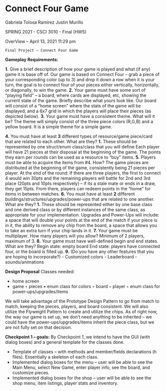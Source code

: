 # Connect Four Game

Gabriela Tolosa Ramirez
Justin Murillo

SPRING 2021 - CSCI 3010 - Final (HW5)

OverView – April 13, 2021 11:29 pm

```
Final Project – Connect Four Game
```

**Gameplay Requirements:**

**1.** Give a brief description of how your game is played and what (if any) game it is base off of.
    Our game is based on Connect Four – grab a piece of your corresponding color (up to 3) and
    drop it down a row when it is your turn, the goal is to connect four of your pieces either
    vertically, horizontally, or diagonally, to win the game.
**2.** Your game must have some sort of “playing field” – a board, where cards are displayed, etc,
    showing the current state of the game. Briefly describe what yours look like.
       Our board will consist of a “home screen” where the stats of the game will be displayed, and
       a 6x7 grid in which the players will place their pieces (as depicted below).
**3.** Your game must have a consistent theme. What will it be?
    The theme will simply consist of the three piece colors (R,G,B) and a yellow board. It is a
    simple theme for a simple game.


**4.** You must have at least **3** different types of resource/game piece/card that are related to each
    other. What are they?
    **1.** These should be represented by one struct/enum class/class that you will define
       Each player will have 21 pieces at their disposal at the beginning of the game. The
       points they earn per rounds can be used as a resource to “buy” items.
**5.** Players must be able to acquire the items from #4. How?
    The game pieces are distributed at the beginning of the game, consistently being 21 pieces
    per player. At the end of the round: If there are three players, the first to connect 4 would
    win 30pts and the remaining players will battle for 2nd and 3rd place (20pts and 10pts
    respectively) – if its a stale mate or ends in a draw, they get 15pts. From there, players can
    redeem points in the “home” for items in between matches.
**6.** You must have at least **2** different buildings/structures/upgrades/power-ups that are related to
    one another. What are they?
    **1.** These should be represented either by one base class and one derived class or by different
       instances of the same class, as appropriate for your implementation.
          Upgrades and Power-Ups will include: a space that will double your points at the end of
          the match if your piece is in it, the ability to remove any chip from the board, a space
          that allows you to take an extra turn if your chip lands in it.
**7.** Your game must be multiplayer. How many players will you allow?
    Minimum of 2 players, maximum of 3.
**8.** Your game must have well-defined begin and end states. What are they?
    Begin state: empty board
    End state: players have connected four, or the board is filled up.
**9.** (Do you have any other features that you are hoping to incorporate?)
    - Customized colors
    - Leaderboard
    - sounds/animations


**Design Proposal**
Classes needed:

- home screen
- game
    ◦ pieces
       ▪ enum class for colors
    ◦ board
    ◦ player
    ◦ enum class for power-ups/upgrades/items

We will take advantage of the Prototype Design Pattern to go from match to match, keeping the pieces,
players, and board consistent. We will also utilize the Flyweight Pattern to create and utilize the chips.
As of right now, the way our game is set up, we don’t need anything to be inherited – we could have
the power-ups/upgrades/items inherit the piece class, but we are not fully set on that decision.

**Checkpoint 1 – goals:**
By Checkpoint 1, we intend to have the GUI (with dialog boxes) and a general template for
the classes done.

- Template of classes – with methods and member/fields declarations (h files). Essentially a
    skeleton of each class.
- Implemented dialog boxes for the menu – user will be able to see the Main Menu, select New
    Game, enter player info, see the board, and customize pieces.
- Implemented dialog boxes for the shop – user will be able to see the shop menu, item listings,
    player stats and inventory.
